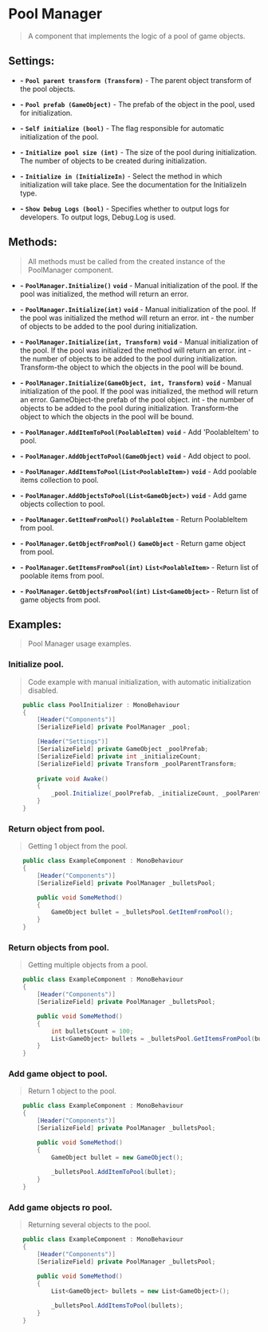 # Pool Manager

> A component that implements the logic of a pool of game objects.

## Settings:

- **-** **`Pool parent transform (Transform)`** - The parent object transform of the pool objects.


- **-** **`Pool prefab (GameObject)`** - The prefab of the object in the pool, used for initialization.


- **-** **`Self initialize (bool)`** - The flag responsible for automatic initialization of the pool.


- **-** **`Initialize pool size (int)`** - The size of the pool during initialization. The number of objects to be created during initialization.


- **-** **`Initialize in (InitializeIn)`** - Select the method in which initialization will take place. See the documentation for the InitializeIn type.


- **-** **`Show Debug Logs (bool)`** - Specifies whether to output logs for developers. To output logs, Debug.Log is used.

## Methods:

> All methods must be called from the created instance of the PoolManager component.

- **-** **`PoolManager.Initialize()`** **`void`** - Manual initialization of the pool. If the pool was initialized, the method will return an error.


- **-** **`PoolManager.Initialize(int)`** **`void`** - Manual initialization of the pool. If the pool was initialized the method will return an error. int - the number of objects to be added to the pool during initialization.


- **-** **`PoolManager.Initialize(int, Transform)`** **`void`** - Manual initialization of the pool. If the pool was initialized the method will return an error. int - the number of objects to be added to the pool during initialization. Transform-the object to which the objects in the pool will be bound.


- **-** **`PoolManager.Initialize(GameObject, int, Transform)`** **`void`** - Manual initialization of the pool. If the pool was initialized, the method will return an error. GameObject-the prefab of the pool object. int - the number of objects to be added to the pool during initialization. Transform-the object to which the objects in the pool will be bound.


- **-** **`PoolManager.AddItemToPool(PoolableItem)`** **`void`** - Add 'PoolableItem' to pool.


- **-** **`PoolManager.AddObjectToPool(GameObject)`** **`void`** - Add object to pool.


- **-** **`PoolManager.AddItemsToPool(List<PoolableItem>)`** **`void`** - Add poolable items collection to pool.


- **-** **`PoolManager.AddObjectsToPool(List<GameObject>)`** **`void`** - Add game objects collection to pool.


- **-** **`PoolManager.GetItemFromPool()`** **`PoolableItem`** - Return PoolableItem from pool.


- **-** **`PoolManager.GetObjectFromPool()`** **`GameObject`** - Return game object from pool.


- **-** **`PoolManager.GetItemsFromPool(int)`** **`List<PoolableItem>`** - Return list of poolable items from pool.


- **-** **`PoolManager.GetObjectsFromPool(int)`** **`List<GameObject>`** - Return list of game objects from pool.

## Examples:

> Pool Manager usage examples.

### Initialize pool.

> Code example with manual initialization, with automatic initialization disabled.

```c#
    public class PoolInitializer : MonoBehaviour
    {
        [Header("Components")] 
        [SerializeField] private PoolManager _pool;

        [Header("Settings")] 
        [SerializeField] private GameObject _poolPrefab;
        [SerializeField] private int _initializeCount;
        [SerializeField] private Transform _poolParentTransform;
        
        private void Awake()
        {
            _pool.Initialize(_poolPrefab, _initializeCount, _poolParentTransform);
        }
    }
```

### Return object from pool.

> Getting 1 object from the pool.

```c#
    public class ExampleComponent : MonoBehaviour
    {
        [Header("Components")] 
        [SerializeField] private PoolManager _bulletsPool;

        public void SomeMethod()
        {
            GameObject bullet = _bulletsPool.GetItemFromPool();
        }
    }
```

### Return objects from pool.

> Getting multiple objects from a pool.

```c#
    public class ExampleComponent : MonoBehaviour
    {
        [Header("Components")] 
        [SerializeField] private PoolManager _bulletsPool;

        public void SomeMethod()
        {
            int bulletsCount = 100;
            List<GameObject> bullets = _bulletsPool.GetItemsFromPool(bulletsCount);
        }
    }
```

### Add game object to pool.

> Return 1 object to the pool.

```c#
    public class ExampleComponent : MonoBehaviour
    {
        [Header("Components")] 
        [SerializeField] private PoolManager _bulletsPool;

        public void SomeMethod()
        {
            GameObject bullet = new GameObject();
            
            _bulletsPool.AddItemToPool(bullet);
        }
    }
```

### Add game objects ro pool.

> Returning several objects to the pool.

```c#
    public class ExampleComponent : MonoBehaviour
    {
        [Header("Components")] 
        [SerializeField] private PoolManager _bulletsPool;

        public void SomeMethod()
        {
            List<GameObject> bullets = new List<GameObject>();
            
            _bulletsPool.AddItemsToPool(bullets);
        }
    }
```